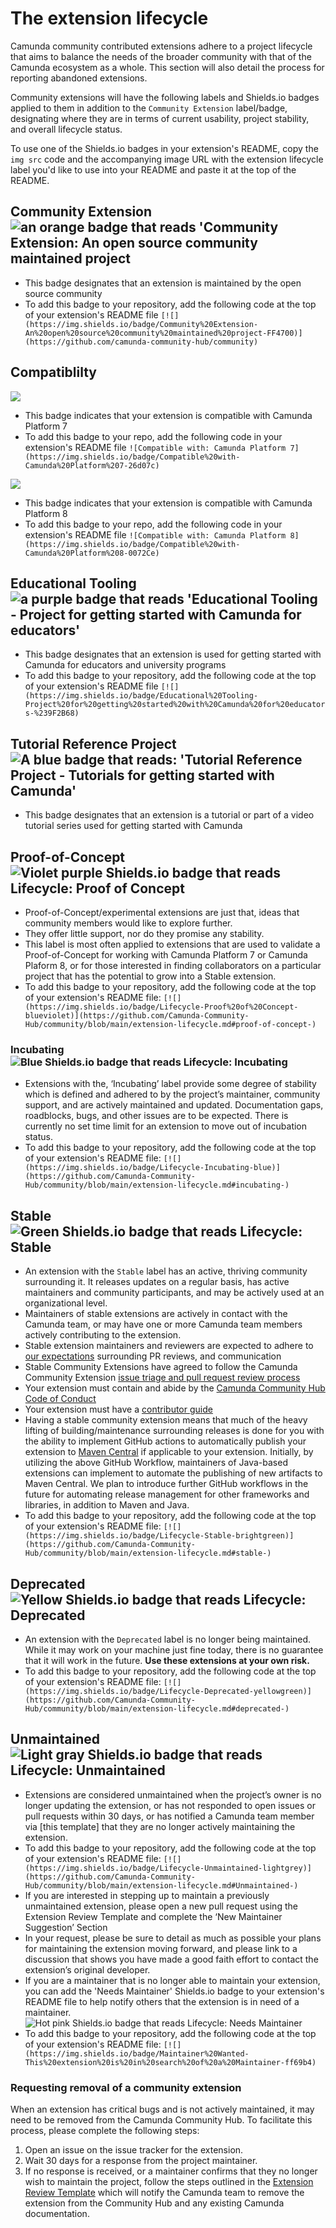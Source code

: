 # The extension lifecycle
Camunda community contributed extensions adhere to a project lifecycle that aims to balance the needs of the broader community with that of the Camunda ecosystem as a whole. This section will also detail the process for reporting abandoned extensions.

Community extensions will have the following labels and Shields.io badges applied to them in addition to the `Community Extension` label/badge, designating where they are in terms of current usability, project stability, and overall lifecycle status.

To use one of the Shields.io badges in your extension's README, copy the <code>img src</code> code and the accompanying image URL with the extension lifecycle label you'd like to use into your README and paste it at the top of the README.

## Community Extension <img src="https://img.shields.io/badge/Community%20Extension-An%20open%20source%20community%20maintained%20project-FF4700" alt="an orange badge that reads 'Community Extension: An open source community maintained project">

* This badge designates that an extension is maintained by the open source community
* To add this badge to your repository, add the following code at the top of your extension's README file ```[![](https://img.shields.io/badge/Community%20Extension-An%20open%20source%20community%20maintained%20project-FF4700)](https://github.com/camunda-community-hub/community)```

## Compatiblilty 

<img src="https://img.shields.io/badge/Compatible%20with-Camunda%20Platform%207-26d07c"> 

* This badge indicates that your extension is compatible with Camunda Platform 7
* To add this badge to your repo, add the following code in your extension's README file ```![Compatible with: Camunda Platform 7](https://img.shields.io/badge/Compatible%20with-Camunda%20Platform%207-26d07c)```

<img src="https://img.shields.io/badge/Compatible%20with-Camunda%20Platform%208-0072CE">

* This badge indicates that your extension is compatible with Camunda Platform 8
* To add this badge to your repo, add the following code in your extension's README file ```![Compatible with: Camunda Platform 8](https://img.shields.io/badge/Compatible%20with-Camunda%20Platform%208-0072Ce)```

## Educational Tooling <img src="https://img.shields.io/badge/Educational%20Tooling-Project%20for%20getting%20started%20with%20Camunda%20for%20educators-%239F2B68" alt="a purple badge that reads 'Educational Tooling - Project for getting started with Camunda for educators'">

* This badge designates that an extension is used for getting started with Camunda for educators and university programs
* To add this badge to your repository, add the following code at the top of your extension's README file ```[![](https://img.shields.io/badge/Educational%20Tooling-Project%20for%20getting%20started%20with%20Camunda%20for%20educators-%239F2B68)```

## Tutorial Reference Project <img src="https://img.shields.io/badge/Tutorial%20Reference%20Project-Tutorials%20for%20getting%20started%20with%20Camunda-%2338A3E1" alt="A blue badge that reads: 'Tutorial Reference Project - Tutorials for getting started with Camunda'">

* This badge designates that an extension is a tutorial or part of a video tutorial series used for getting started with Camunda

## Proof-of-Concept <img src="https://img.shields.io/badge/Lifecycle-Proof%20of%20Concept-blueviolet" alt="Violet purple Shields.io badge that reads Lifecycle: Proof of Concept">
* Proof-of-Concept/experimental extensions are just that, ideas that community members would like to explore further. 
* They offer little support, nor do they promise any stability. 
* This label is most often applied to extensions that are used to validate a Proof-of-Concept for working with Camunda Platform 7 or Camunda Plaform 8, or for those interested in finding collaborators on a particular project that has the potential to grow into a Stable extension.
* To add this badge to your repository, add the following code at the top of your extension's README file: ```[![](https://img.shields.io/badge/Lifecycle-Proof%20of%20Concept-blueviolet)](https://github.com/Camunda-Community-Hub/community/blob/main/extension-lifecycle.md#proof-of-concept-)```

### Incubating <img src="https://img.shields.io/badge/Lifecycle-Incubating-blue" alt="Blue Shields.io badge that reads Lifecycle: Incubating">
* Extensions with the, ‘Incubating’ label provide some degree of stability which is defined and adhered to by the project’s maintainer, community support, and are actively maintained and updated. Documentation gaps, roadblocks, bugs, and other issues are to be expected. There is currently no set time limit for an extension to move out of incubation status.
* To add this badge to your repository, add the following code at the top of your extension's README file: ```[![](https://img.shields.io/badge/Lifecycle-Incubating-blue)](https://github.com/Camunda-Community-Hub/community/blob/main/extension-lifecycle.md#incubating-)```

## Stable <img src="https://img.shields.io/badge/Lifecycle-Stable-brightgreen" alt="Green Shields.io badge that reads Lifecycle: Stable">
* An extension with the `Stable` label has an active, thriving community surrounding it. It releases updates on a regular basis, has active maintainers and community participants, and may be actively used at an organizational level.
* Maintainers of stable extensions are actively in contact with the Camunda team, or may have one or more Camunda team members actively contributing to the extension.
* Stable extension maintainers and reviewers are expected to adhere to [our expectations](https://github.com/camunda-community-hub/community#maintainer-expectations) surrounding PR reviews, and communication
* Stable Community Extensions have agreed to follow the Camunda Community Extension [issue triage and pull request review process](https://github.com/camunda-community-hub/community/blob/main/issue-triage.md)
* Your extension must contain and abide by the [Camunda Community Hub Code of Conduct ](https://github.com/camunda-community-hub/community/blob/main/CODE_OF_CONDUCT.MD)
* Your extension must have a [contributor guide ](https://github.com/camunda-community-hub/community/blob/main/CONTRIBUTING.MD)
* Having a stable community extension means that much of the heavy lifting of building/maintenance surrounding releases is done for you with the ability to implement GitHub actions to automatically publish your extension to [Maven Central](https://github.com/camunda-community-hub/community-action-maven-release) if applicable to your extension. Initially, by utilizing the above GitHub Workflow, maintainers of Java-based extensions can implement to automate the publishing of new artifacts to Maven Central. We plan to introduce further GitHub workflows in the future for automating release management for other frameworks and libraries, in addition to Maven and Java. 
* To add this badge to your repository, add the following code at the top of your extension's README file: ```[![](https://img.shields.io/badge/Lifecycle-Stable-brightgreen)](https://github.com/Camunda-Community-Hub/community/blob/main/extension-lifecycle.md#stable-)```

## Deprecated <img src="https://img.shields.io/badge/Lifecycle-Deprecated-yellowgreen" alt="Yellow Shields.io badge that reads Lifecycle: Deprecated">
* An extension with the `Deprecated` label is no longer being maintained. While it may work on your machine just fine today, there is no guarantee that it will work in the future. **Use these extensions at your own risk.**
* To add this badge to your repository, add the following code at the top of your extension's README file: ```[![](https://img.shields.io/badge/Lifecycle-Deprecated-yellowgreen)](https://github.com/Camunda-Community-Hub/community/blob/main/extension-lifecycle.md#deprecated-)```

## Unmaintained <img src="https://img.shields.io/badge/Lifecycle-unmaintained-lightgrey" alt="Light gray Shields.io badge that reads Lifecycle: Unmaintained">
* Extensions are considered unmaintained when the project’s owner is no longer updating the extension, or has not responded to open issues or pull requests within 30 days, or has notified a Camunda team member via [this template] that they are no longer actively maintaining the extension. 
* To add this badge to your repository, add the following code at the top of your extension's README file: ```[![](https://img.shields.io/badge/Lifecycle-Unmaintained-lightgrey)](https://github.com/Camunda-Community-Hub/community/blob/main/extension-lifecycle.md#Unmaintained-)```
* If you are interested in stepping up to maintain a previously unmaintained extension, please open a new pull request using the Extension Review Template and complete the ‘New Maintainer Suggestion’ Section
* In your request, please be sure to detail as much as possible your plans for maintaining the extension moving forward, and please link to a discussion that shows you have made a good faith effort to contact the extension’s original developer.
* If you are a maintainer that is no longer able to maintain your extension, you can add the 'Needs  Maintainer' Shields.io badge to your extension's README file to help notify others that the extension is in need of a maintainer. <img src="https://img.shields.io/badge/Lifecycle-Needs%20Maintainer%20-ff69b4" alt="Hot pink Shields.io badge that reads Lifecycle: Needs Maintainer">
* To add this badge to your repository, add the following code at the top of your extension's README file: ```[![](https://img.shields.io/badge/Maintainer%20Wanted-This%20extension%20is%20in%20search%20of%20a%20Maintainer-ff69b4)```

### Requesting removal of a community extension
When an extension has critical bugs and is not actively maintained, it may need to be removed from the Camunda Community Hub. To facilitate this process, please complete the following steps:
1. Open an issue on the issue tracker for the extension.
2. Wait 30 days for a response from the project maintainer.
3. If no response is received, or a maintainer confirms that they no longer wish to maintain the project, follow the steps outlined in the [Extension Review Template](https://github.com/camunda-community-hub/community/issues/new/choose) which will notify the Camunda team to remove the extension from the Community Hub and any existing Camunda documentation. 